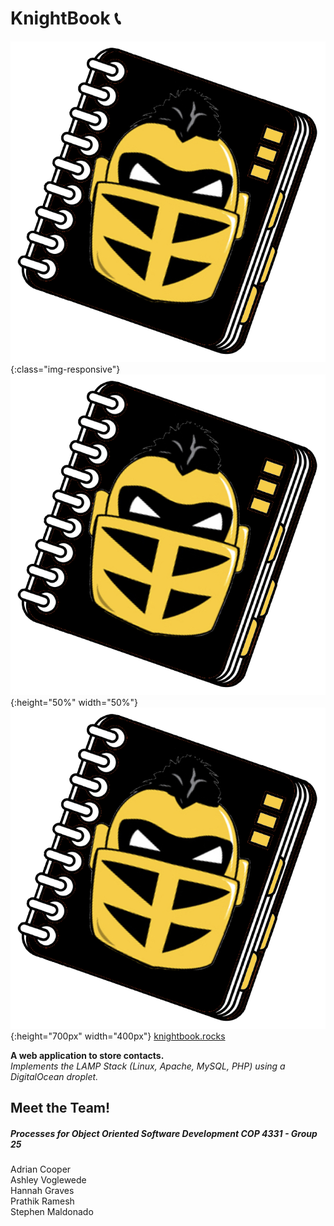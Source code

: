 # KnightBook :telephone_receiver: 
![test image size](/images/logo.png){:class="img-responsive"}
![test image size](/images/logo.png){:height="50%" width="50%"}
![test image size](/images/logo.png){:height="700px" width="400px"}
[knightbook.rocks](http://knightbook.rocks/)  
  
**A web application to store contacts.**   
*Implements the LAMP Stack (Linux, Apache, MySQL, PHP) using a DigitalOcean droplet.*

## Meet the Team! 
##### Processes for Object Oriented Software Development COP 4331 - Group 25   
Adrian Cooper  
Ashley Voglewede  
Hannah Graves  
Prathik Ramesh  
Stephen Maldonado  
